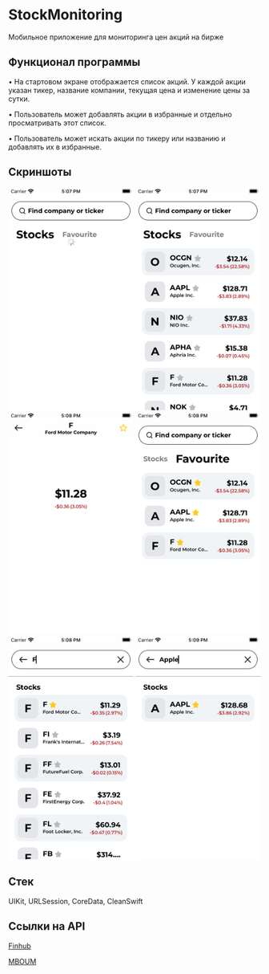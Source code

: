 # StockMonitoring


Мобильное приложение для мониторинга цен акций на бирже

## **Функционал программы**
• На стартовом экране отображается список акций. У каждой акции указан тикер, название компании, текущая цена и изменение цены за сутки.

• Пользователь может добавлять акции в избранные и отдельно просматривать этот список.

• Пользователь может искать акции по тикеру или названию и добавлять их в избранные.

## **Скриншоты**
<img src="stockScreen/screen1.png" width="250" alt="screen1">
  
<img src="stockScreen/screen2.png" width="250" alt="screen2">

<img src="stockScreen/screen3.png" width="250" alt="screen3">

<img src="stockScreen/screen4.png" width="250" alt="screen4">

<img src="stockScreen/screen5.png" width="250" alt="screen5">

<img src="stockScreen/screen6.png" width="250" alt="screen6">

## **Стек**
UIKit, URLSession, CoreData,  CleanSwift

## **Ссылки на API**

[Finhub](https://finnhub.io/docs/api)

[MBOUM](https://mboum.com/api/documentation)
